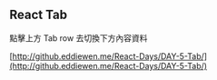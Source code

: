 ## React Tab

點擊上方 Tab row 去切換下方內容資料

[http://github.eddiewen.me/React-Days/DAY-5-Tab/](http://github.eddiewen.me/React-Days/DAY-5-Tab/)
